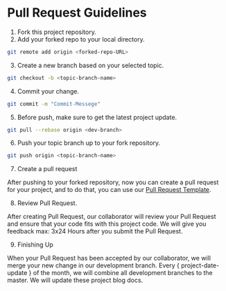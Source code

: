 # Pull Request Guidelines
1. Fork this project repository.
2. Add your forked repo to your local directory.
``` bash
git remote add origin <forked-repo-URL>
```
3. Create a new branch based on your selected topic.
``` bash
git checkout -b <topic-branch-name>
```
4. Commit your change. 
``` bash
git commit -m "Commit-Messege"
```
5. Before push, make sure to get the latest project update.
``` bash
git pull --rebase origin <dev-branch>
```
6. Push your topic branch up to your fork repository.
``` bash
git push origin <topic-branch-name>
```
7. Create a pull request 

After pushing to your forked repository, now you can create a pull request for your project, and to do that, you can use our [Pull Request Template](../PULL_REQUEST_TEMPLATE.md).

8. Review Pull Request.

After creating Pull Request, our collaborator will review your Pull Request and ensure that your code fits with this project code. We will give you feedback max: 3x24 Hours after you submit the Pull Request.

9. Finishing Up

When your Pull Request has been accepted by our collaborator, we will merge your new change in our development branch. Every { project-date-update } of the month, we will combine all development branches to the master. We will update these project blog docs.